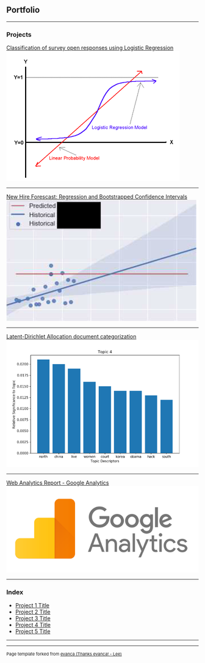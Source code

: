 ## Portfolio

---

### Projects

[Classification of survey open responses using Logistic Regression](/pdf/reg-model.pdf)
<img src="images/log_reg_vs_linear.png?raw=true"/>

---
[New Hire Forescast: Regression and Bootstrapped Confidence Intervals](/pdf/ecolab_bootstrap_model.pdf)
<img src="images/ecolab_bootstrap_thumbnail.PNG?raw=true"/>

---
[Latent-Dirichlet Allocation document categorization](/pdf/lda-model-example.pdf)
<img src="images/barTopic4.png?raw=true"/>


---
[Web Analytics Report - Google Analytics](/web-analytics-report.pdf)
<img src="images/google-analytics-logo.png?raw=true"/>

---

### Index

- [Project 1 Title](http://example.com/)
- [Project 2 Title](http://example.com/)
- [Project 3 Title](http://example.com/)
- [Project 4 Title](http://example.com/)
- [Project 5 Title](http://example.com/)

---




---
<p style="font-size:11px">Page template forked from <a href="https://github.com/evanca/quick-portfolio">evanca (Thanks evanca! - Lee)</a></p>
<!-- Remove above link if you don't want to attibute -->
